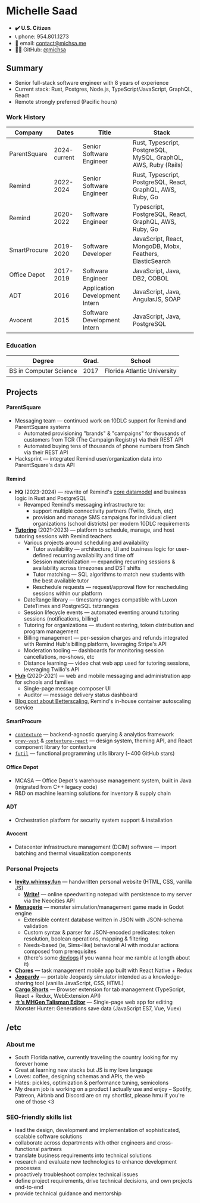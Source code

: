# Michelle Saad

- **✔️ U.S. Citizen**
- 📞 phone: 954.801.1273
- 📧 email: contact@michsa.me
- 👩‍💻 GitHub: [@michsa](https://github.com/michsa)

## Summary

- Senior full-stack software engineer with 8 years of experience
- Current stack: Rust, Postgres, Node.js, TypeScript/JavaScript, GraphQL, React
- Remote strongly preferred (Pacific hours)

### Work History

| Company      | Dates        | Title                          | Stack                                                           |
| ------------ | ------------ | ------------------------------ | --------------------------------------------------------------- |
| ParentSquare | 2024-current | Senior Software Engineer       | Rust, Typescript, PostgreSQL, MySQL, GraphQL, AWS, Ruby (Rails) |
| Remind       | 2022-2024    | Senior Software Engineer       | Rust, Typescript, PostgreSQL, React, GraphQL, AWS, Ruby, Go     |
| Remind       | 2020-2022    | Software Engineer              | Typescript, PostgreSQL, React, GraphQL, AWS, Ruby, Go           |
| SmartProcure | 2019-2020    | Software Developer             | JavaScript, React, MongoDB, Mobx, Feathers, ElasticSearch       |
| Office Depot | 2017-2019    | Software Engineer              | JavaScript, Java, DB2, COBOL                                    |
| ADT          | 2016         | Application Development Intern | JavaScript, Java, AngularJS, SOAP                               |
| Avocent      | 2015         | Software Development Intern    | JavaScript, Java, PostgreSQL                                    |

### Education

| Degree                 | Grad. | School                      |
| ---------------------- | ----- | --------------------------- |
| BS in Computer Science | 2017  | Florida Atlantic University |

## Projects

#### ParentSquare

- Messaging team — continued work on 10DLC support for Remind and ParentSquare systems
  - Automated provisioning "brands" & "campaigns" for thousands of customers from TCR (The Campaign Registry) via their REST API
  - Automated buying tens of thousands of phone numbers from Sinch via their REST API
- Hacksprint — integrated Remind user/organization data into ParentSquare's data API

#### Remind

- **HQ** (2023-2024) — rewrite of Remind's [core datamodel](https://engineering.remind.com/Transitive-Closure-In-PostgreSQL/) and business logic in Rust and PostgreSQL
  - Revamped Remind's messaging infrastructure to:
    - support multiple connectivity partners (Twilio, Sinch, etc)
    - provision and manage SMS campaigns for individual client organizations (school districts) per modern 10DLC requirements
- [**Tutoring**](https://www.remind.com/tutoring) (2021-2023) — platform to schedule, manage, and host tutoring sessions with Remind teachers
  - Various projects around scheduling and availability
    - Tutor availability — architecture, UI and business logic for user-defined recurring availability and time off
    - Session materialization — expanding recurring sessions & availability across timezones and DST shifts
    - Tutor matching — SQL algorithms to match new students with the best available tutor
    - Reschedule requests — request/approval flow for rescheduling sessions within our platform
  - DateRange library — timestamp ranges compatible with Luxon DateTimes and PostgreSQL tstzranges
  - Session lifecycle events — automated eventing around tutoring sessions (notifications, billing)
  - Tutoring for organizations — student rostering, token distribution and program management
  - Billing management — per-session charges and refunds integrated with Remind Hub's billing platform, leveraging Stripe's API
  - Moderation tooling — dashboards for monitoring session cancellations, no-shows, etc
  - Distance learning — video chat web app used for tutoring sessions, leveraging Twilio's API
- [**Hub**](https://www.remind.com/hub) (2020-2021) — web and mobile messaging and administration app for schools and families
  - Single-page message composer UI
  - Auditor — message delivery status dashboard
- [Blog post about Betterscaling](https://engineering.remind.com/betterscaling/), Remind's in-house container autoscaling service

#### SmartProcure

- [`contexture`](https://github.com/smartprocure/contexture) — backend-agnostic querying & analytics framework
- [`grey-vest`](https://github.com/smartprocure/grey-vest) & [`contexture-react`](https://github.com/smartprocure/contexture-react) — design system, theming API, and React component library for contexture
- [`futil`](https://github.com/smartprocure/futil-js) — functional programming utils library (~400 GitHub stars)

#### Office Depot

- MCASA — Office Depot's warehouse management system, built in Java (migrated from C++ legacy code)
- R&D on machine learning solutions for inventory & supply chain

#### ADT

- Orchestration platform for security system support & installation

#### Avocent

- Datacenter infrastructure management (DCIM) software — import batching and thermal visualization components

### Personal Projects

- **[levity.whimsy.fun](https://levity.whimsy.fun)** — handwritten personal website (HTML, CSS, vanilla JS)
  - **[Write!](https://levity.whimsy.fun/write/about)** — online speedwriting notepad with persistence to my server via the Neocities API
- **[Menagerie](https://github.com/sand-bird/menagerie)** — monster simulation/management game made in Godot engine
  - Extensible content database written in JSON with JSON-schema validation
  - Custom syntax & parser for JSON-encoded predicates: token resolution, boolean operations, mapping & filtering
  - Needs-based (ie, Sims-like) behavioral AI with modular actions composed from prerequisites
  - (there's some [devlogs](https://vimeo.com/user204385298) if you wanna hear me ramble at length about it)
- **[Chores](https://github.com/michsa/chores)** — task management mobile app built with React Native + Redux
- **[Jeopardy](https://github.com/michsa/jeopardy)** — portable Jeopardy simulator intended as a knowledge-sharing tool (vanilla JavaScript, CSS, HTML)
- **[Cargo Shorts](https://github.com/michsa/cargo-shorts)** — Browser extension for tab management (TypeScript, React + Redux, WebExtension API)
- **[☆’s MHGen Talisman Editor](https://sand-bird.github.io/talismans)** — Single-page web app for editing Monster Hunter: Generations save data (JavaScript ES7, Vue, Vuex)

## /etc

### About me

- South Florida native, currently traveling the country looking for my forever home
- Great at learning new stacks but JS is my love language
- Loves: coffee, designing schemas and APIs, the web
- Hates: pickles, optimization & performance tuning, semicolons
- My dream job is working on a product I actually use and enjoy – Spotify, Patreon, Airbnb and Discord are on my shortlist, please hmu if you're one of those <3

### SEO-friendly skills list

- lead the design, development and implementation of sophisticated, scalable software solutions
- collaborate across departments with other engineers and cross-functional partners
- translate business requirements into technical solutions
- research and evaluate new technologies to enhance development processes
- proactively troubleshoot complex technical issues
- define project requirements, drive technical decisions, and own projects end-to-end
- provide technical guidance and mentorship

